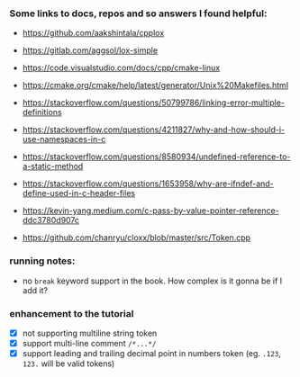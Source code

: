 ### Some links to docs, repos and so answers I found helpful: 

* https://github.com/aakshintala/cpplox

* https://gitlab.com/aggsol/lox-simple

* https://code.visualstudio.com/docs/cpp/cmake-linux

* https://cmake.org/cmake/help/latest/generator/Unix%20Makefiles.html

* https://stackoverflow.com/questions/50799786/linking-error-multiple-definitions

* https://stackoverflow.com/questions/4211827/why-and-how-should-i-use-namespaces-in-c

* https://stackoverflow.com/questions/8580934/undefined-reference-to-a-static-method

* https://stackoverflow.com/questions/1653958/why-are-ifndef-and-define-used-in-c-header-files

* https://kevin-yang.medium.com/c-pass-by-value-pointer-reference-ddc3780d907c

* https://github.com/chanryu/cloxx/blob/master/src/Token.cpp

### running notes: 

* no ```break``` keyword support in the book. How complex is it gonna be if I add it?

### enhancement to the tutorial

* [x] not supporting multiline string token
* [x] support multi-line comment ```/*...*/```
* [x] support leading and trailing decimal point in numbers token (eg. ```.123```, ```123.``` will be valid tokens)
